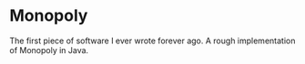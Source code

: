 Monopoly
========
The first piece of software I ever wrote forever ago. A rough implementation of Monopoly in Java.
